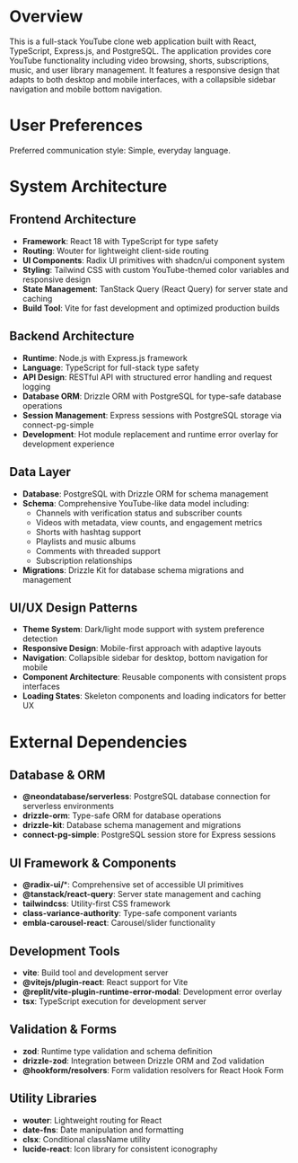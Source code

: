 # Overview

This is a full-stack YouTube clone web application built with React, TypeScript, Express.js, and PostgreSQL. The application provides core YouTube functionality including video browsing, shorts, subscriptions, music, and user library management. It features a responsive design that adapts to both desktop and mobile interfaces, with a collapsible sidebar navigation and mobile bottom navigation.

# User Preferences

Preferred communication style: Simple, everyday language.

# System Architecture

## Frontend Architecture
- **Framework**: React 18 with TypeScript for type safety
- **Routing**: Wouter for lightweight client-side routing
- **UI Components**: Radix UI primitives with shadcn/ui component system
- **Styling**: Tailwind CSS with custom YouTube-themed color variables and responsive design
- **State Management**: TanStack Query (React Query) for server state and caching
- **Build Tool**: Vite for fast development and optimized production builds

## Backend Architecture
- **Runtime**: Node.js with Express.js framework
- **Language**: TypeScript for full-stack type safety
- **API Design**: RESTful API with structured error handling and request logging
- **Database ORM**: Drizzle ORM with PostgreSQL for type-safe database operations
- **Session Management**: Express sessions with PostgreSQL storage via connect-pg-simple
- **Development**: Hot module replacement and runtime error overlay for development experience

## Data Layer
- **Database**: PostgreSQL with Drizzle ORM for schema management
- **Schema**: Comprehensive YouTube-like data model including:
  - Channels with verification status and subscriber counts
  - Videos with metadata, view counts, and engagement metrics
  - Shorts with hashtag support
  - Playlists and music albums
  - Comments with threaded support
  - Subscription relationships
- **Migrations**: Drizzle Kit for database schema migrations and management

## UI/UX Design Patterns
- **Theme System**: Dark/light mode support with system preference detection
- **Responsive Design**: Mobile-first approach with adaptive layouts
- **Navigation**: Collapsible sidebar for desktop, bottom navigation for mobile
- **Component Architecture**: Reusable components with consistent props interfaces
- **Loading States**: Skeleton components and loading indicators for better UX

# External Dependencies

## Database & ORM
- **@neondatabase/serverless**: PostgreSQL database connection for serverless environments
- **drizzle-orm**: Type-safe ORM for database operations
- **drizzle-kit**: Database schema management and migrations
- **connect-pg-simple**: PostgreSQL session store for Express sessions

## UI Framework & Components
- **@radix-ui/***: Comprehensive set of accessible UI primitives
- **@tanstack/react-query**: Server state management and caching
- **tailwindcss**: Utility-first CSS framework
- **class-variance-authority**: Type-safe component variants
- **embla-carousel-react**: Carousel/slider functionality

## Development Tools
- **vite**: Build tool and development server
- **@vitejs/plugin-react**: React support for Vite
- **@replit/vite-plugin-runtime-error-modal**: Development error overlay
- **tsx**: TypeScript execution for development server

## Validation & Forms
- **zod**: Runtime type validation and schema definition
- **drizzle-zod**: Integration between Drizzle ORM and Zod validation
- **@hookform/resolvers**: Form validation resolvers for React Hook Form

## Utility Libraries
- **wouter**: Lightweight routing for React
- **date-fns**: Date manipulation and formatting
- **clsx**: Conditional className utility
- **lucide-react**: Icon library for consistent iconography